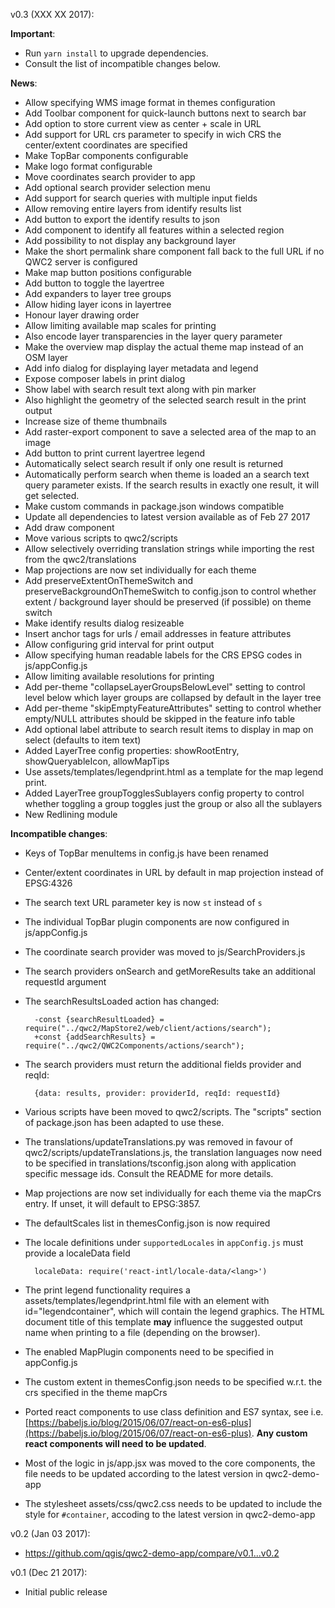 v0.3 (XXX XX 2017):

**Important**:
- Run `yarn install` to upgrade dependencies.
- Consult the list of incompatible changes below.

**News**:
- Allow specifying WMS image format in themes configuration
- Add Toolbar component for quick-launch buttons next to search bar
- Add option to store current view as center + scale in URL
- Add support for URL crs parameter to specify in wich CRS the center/extent coordinates are specified
- Make TopBar components configurable
- Make logo format configurable
- Move coordinates search provider to app
- Add optional search provider selection menu
- Add support for search queries with multiple input fields
- Allow removing entire layers from identify results list
- Add button to export the identify results to json
- Add component to identify all features within a selected region
- Add possibility to not display any background layer
- Make the short permalink share component fall back to the full URL if no QWC2 server is configured
- Make map button positions configurable
- Add button to toggle the layertree
- Add expanders to layer tree groups
- Allow hiding layer icons in layertree
- Honour layer drawing order
- Allow limiting available map scales for printing
- Also encode layer transparencies in the layer query parameter
- Make the overview map display the actual theme map instead of an OSM layer
- Add info dialog for displaying layer metadata and legend
- Expose composer labels in print dialog
- Show label with search result text along with pin marker
- Also highlight the geometry of the selected search result in the print output
- Increase size of theme thumbnails
- Add raster-export component to save a selected area of the map to an image
- Add button to print current layertree legend
- Automatically select search result if only one result is returned
- Automatically perform search when theme is loaded an a search text query parameter exists. If the search results in exactly one result, it will get selected.
- Make custom commands in package.json windows compatible
- Update all dependencies to latest version available as of Feb 27 2017
- Add draw component
- Move various scripts to qwc2/scripts
- Allow selectively overriding translation strings while importing the rest from the qwc2/translations
- Map projections are now set individually for each theme
- Add preserveExtentOnThemeSwitch and preserveBackgroundOnThemeSwitch to config.json to control whether extent / background layer should be preserved (if possible) on theme switch
- Make identify results dialog resizeable
- Insert anchor tags for urls / email addresses in feature attributes
- Allow configuring grid interval for print output
- Allow specifying human readable labels for the CRS EPSG codes in js/appConfig.js
- Allow limiting available resolutions for printing
- Add per-theme "collapseLayerGroupsBelowLevel" setting to control level below which layer groups are collapsed by default in the layer tree
- Add per-theme "skipEmptyFeatureAttributes" setting to control whether empty/NULL attributes should be skipped in the feature info table
- Add optional label attribute to search result items to display in map on select (defaults to item text)
- Added LayerTree config properties: showRootEntry, showQueryableIcon, allowMapTips
- Use assets/templates/legendprint.html as a template for the map legend print.
- Added LayerTree groupTogglesSublayers config property to control whether toggling a group toggles just the group or also all the sublayers
- New Redlining module


**Incompatible changes**:
- Keys of TopBar menuItems in config.js have been renamed
- Center/extent coordinates in URL by default in map projection instead of EPSG:4326
- The search text URL parameter key is now `st` instead of `s`
- The individual TopBar plugin components are now configured in js/appConfig.js
- The coordinate search provider was moved to js/SearchProviders.js
- The search providers onSearch and getMoreResults take an additional requestId argument
- The searchResultsLoaded action has changed:

        -const {searchResultLoaded} = require("../qwc2/MapStore2/web/client/actions/search");
        +const {addSearchResults} = require("../qwc2/QWC2Components/actions/search");

- The search providers must return the additional fields provider and reqId:

        {data: results, provider: providerId, reqId: requestId}

- Various scripts have been moved to qwc2/scripts. The "scripts" section of package.json has been adapted to use these.
- The translations/updateTranslations.py was removed in favour of qwc2/scripts/updateTranslations.js, the translation  languages now need to be specified in translations/tsconfig.json along with application specific message ids. Consult the README for more details.
- Map projections are now set individually for each theme via the mapCrs entry. If unset, it will default to EPSG:3857.
- The defaultScales list in themesConfig.json is now required
- The locale definitions under `supportedLocales` in `appConfig.js` must provide a localeData field

        localeData: require('react-intl/locale-data/<lang>')
- The print legend functionality requires a assets/templates/legendprint.html file with an element with id="legendcontainer", which will contain the legend graphics. The HTML document title of this template **may** influence the suggested output name when printing to a file (depending on the browser).
- The enabled MapPlugin components need to be specified in appConfig.js
- The custom extent in themesConfig.json needs to be specified w.r.t. the crs specified in the theme mapCrs
- Ported react components to use class definition and ES7 syntax, see i.e. [https://babeljs.io/blog/2015/06/07/react-on-es6-plus](https://babeljs.io/blog/2015/06/07/react-on-es6-plus). **Any custom react components will need to be updated**.
- Most of the logic in js/app.jsx was moved to the core components, the file needs to be updated according to the latest version in qwc2-demo-app
- The stylesheet assets/css/qwc2.css needs to be updated to include the style for `#container`, accoding to the latest version in qwc2-demo-app


v0.2 (Jan 03 2017):
- https://github.com/qgis/qwc2-demo-app/compare/v0.1...v0.2


v0.1 (Dec 21 2017):
- Initial public release

